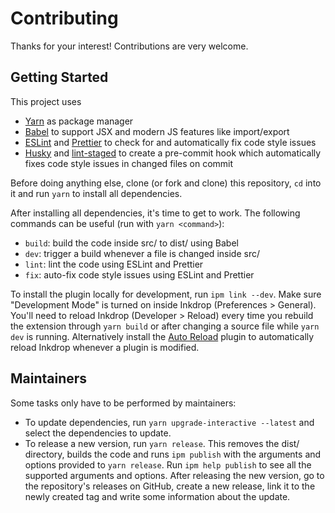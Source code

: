 # Contributing

Thanks for your interest! Contributions are very welcome.

## Getting Started

This project uses
- [Yarn](https://yarnpkg.com/) as package manager
- [Babel](https://babeljs.io/) to support JSX and modern JS features like import/export
- [ESLint](https://eslint.org/) and [Prettier](https://prettier.io/) to check for and automatically fix code style issues
- [Husky](https://github.com/typicode/husky) and [lint-staged](https://github.com/okonet/lint-staged) to create a pre-commit hook which automatically fixes code style issues in changed files on commit

Before doing anything else, clone (or fork and clone) this repository, `cd` into it and run `yarn` to install all dependencies.

After installing all dependencies, it's time to get to work. The following commands can be useful (run with `yarn <command>`):
- `build`: build the code inside src/ to dist/ using Babel
- `dev`: trigger a build whenever a file is changed inside src/
- `lint`: lint the code using ESLint and Prettier
- `fix`: auto-fix code style issues using ESLint and Prettier

To install the plugin locally for development, run `ipm link --dev`. Make sure "Development Mode" is turned on inside Inkdrop (Preferences > General). You'll need to reload Inkdrop (Developer > Reload) every time you rebuild the extension through `yarn build` or after changing a source file while `yarn dev` is running. Alternatively install the [Auto Reload](https://my.inkdrop.app/plugins/auto-reload) plugin to automatically reload Inkdrop whenever a plugin is modified.

## Maintainers

Some tasks only have to be performed by maintainers:
- To update dependencies, run `yarn upgrade-interactive --latest` and select the dependencies to update.
- To release a new version, run `yarn release`. This removes the dist/ directory, builds the code and runs `ipm publish` with the arguments and options provided to `yarn release`. Run `ipm help publish` to see all the supported arguments and options. After releasing the new version, go to the repository's releases on GitHub, create a new release, link it to the newly created tag and write some information about the update.
